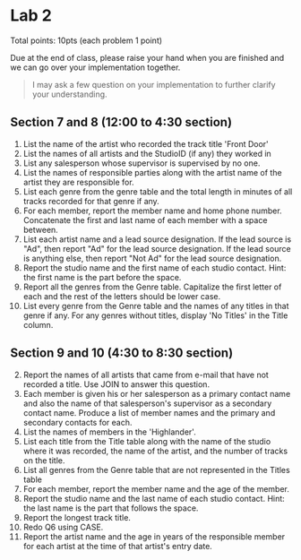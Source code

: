 # Lab 2

Total points: 10pts (each problem 1 point)

Due at the end of class, please raise your hand when you are finished and we can go over your implementation together.

> I may ask a few question on your implementation to further clarify your understanding.

## Section 7 and 8 (12:00 to 4:30 section)

1. List the name of the artist who recorded the track title 'Front Door'
4. List the names of all artists and the StudioID (if any) they worked in
7. List any salesperson whose supervisor is supervised by no one.
12. List the names of responsible parties along with the artist name of the artist they are responsible for. 
11. List each genre from the genre table and the total length in minutes of all tracks recorded for that genre if any. 
1. For each member, report the member name and home phone number. Concatenate the first and last name of each member with a space between.
9. List each artist name and a lead source designation. If the lead source is "Ad", then report "Ad" for the lead source designation. If the lead source is anything else, then report "Not Ad" for the lead source designation.
3. Report the studio name and the first name of each studio contact. Hint: the first name is the part before the space.
8. Report all the genres from the Genre table. Capitalize the first letter of each and the rest of the letters should be lower case.
6. List every genre from the Genre table and the names of any titles in that genre if any. For any genres without titles, display 'No Titles' in the Title column.

## Section 9 and 10 (4:30 to 8:30 section)

2. Report the names of all artists that came from e-mail that have not recorded a title. Use JOIN to answer this question.
6. Each member is given his or her salesperson as a primary contact name and also the name of that salesperson's supervisor as a secondary contact name. Produce a list of member names and the primary and secondary contacts for each.
8. List the names of members in the 'Highlander'.
9. List each title from the Title table along with the name of the studio where it was recorded, the name of the artist, and the number of tracks on the title.
10. List all genres from the Genre table that are not represented in the Titles table 
2. For each member, report the member name and the age of the member.
4. Report the studio name and the last name of each studio contact. Hint: the last name is the part that follows the space.
5. Report the longest track title.
7. Redo Q6 using CASE.
10. Report the artist name and the age in years of the responsible member for each artist at the time of that artist's entry date.
   
 
 
